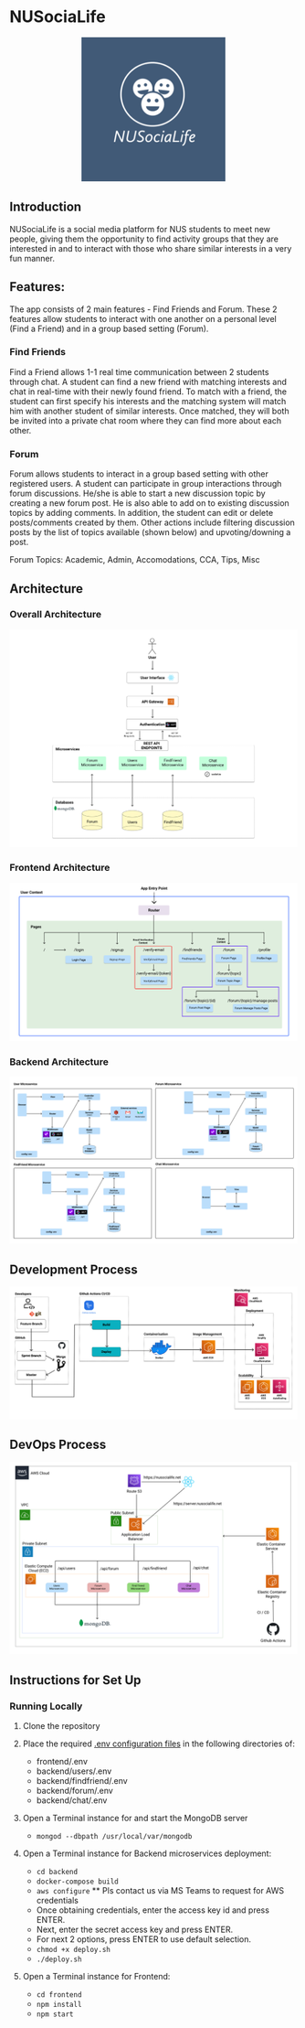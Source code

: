 # NUSociaLife

<p align="center">
  <img width=50% src="./resources/nusocialife_logo.png">
</p>

## Introduction

NUSociaLife is a social media platform for NUS students to meet new people, giving them the opportunity to find activity groups that they are interested in and to interact with those who share similar interests in a very fun manner.

## Features:

The app consists of 2 main features - Find Friends and Forum. These 2 features allow students to interact with one another on a personal level (Find a Friend) and in a group based setting (Forum).

### Find Friends

Find a Friend allows 1-1 real time communication between 2 students through chat. A student can find a new friend with matching interests and chat in real-time with their newly found friend. To match with a friend, the student can first specify his interests and the matching system will match him with another student of similar interests. Once matched, they will both be invited into a private chat room where they can find more about each other.

### Forum

Forum allows students to interact in a group based setting with other registered users. A student can participate in group interactions through forum discussions. He/she is able to start a new discussion topic by creating a new forum post. He is also able to add on to existing discussion topics by adding comments. In addition, the student can edit or delete posts/comments created by them. Other actions include filtering discussion posts by the list of topics available (shown below) and upvoting/downing a post.

Forum Topics: Academic, Admin, Accomodations, CCA, Tips, Misc

## Architecture

### Overall Architecture

![Overall Architecture](./resources/overall_architecture.jpg)

### Frontend Architecture

![Frontend Architecture](./resources/frontend_architecture.png)

### Backend Architecture

![Backend Architecture](./resources/backend_architecture.png)

## Development Process

![Development Process](./resources/developer_workflow.png)

## DevOps Process

![Devops Process](./resources/devops.png)

## Instructions for Set Up

### Running Locally

1. Clone the repository
2. Place the required [.env configuration files](https://docs.google.com/document/d/1Kgf9j4RT0TBOU4U45sq1R8ta0S2wVOeZ_JKx1ItLvy4/edit?usp=sharing) in the following directories of:
   - frontend/.env
   - backend/users/.env
   - backend/findfriend/.env
   - backend/forum/.env
   - backend/chat/.env
3. Open a Terminal instance for and start the MongoDB server
   - `mongod --dbpath /usr/local/var/mongodb `
4. Open a Terminal instance for
   Backend microservices deployment:

   - `cd backend`
   - `docker-compose build`
   - `aws configure`
     \*\* Pls contact us via MS Teams to request for AWS credentials
   - Once obtaining credentials, enter the access key id and press ENTER.
   - Next, enter the secret access key and press ENTER.
   - For next 2 options, press ENTER to use default selection.
   - `chmod +x deploy.sh`
   - `./deploy.sh`

5. Open a Terminal instance for Frontend:
   - `cd frontend`
   - `npm install`
   - `npm start`

